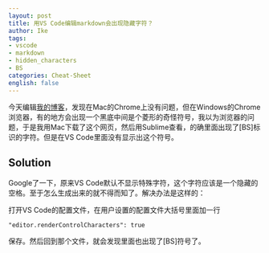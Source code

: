 ```yaml
---
layout: post
title: 用VS Code编辑markdown会出现隐藏字符？
author: Ike
tags:
- vscode
- markdown
- hidden_characters
- BS
categories: Cheat-Sheet
english: false
---
```



今天编辑[我的博客](https://ike.today/)，发现在Mac的Chrome上没有问题，但在Windows的Chrome浏览器，有的地方会出现一个黑底中间是个菱形的奇怪符号，我以为浏览器的问题，于是我用Mac下载了这个网页，然后用Sublime查看，的确里面出现了[BS]标识的字符。但是在VS Code里面没有显示出这个符号。

## Solution
Google了一下，原来VS Code默认不显示特殊字符，这个字符应该是一个隐藏的空格。至于怎么生成出来的就不得而知了。解决办法是这样的：

打开VS Code的配置文件，在用户设置的配置文件大括号里面加一行
```
"editor.renderControlCharacters": true
```
保存。然后回到那个文件，就会发现里面也出现了[BS]符号了。